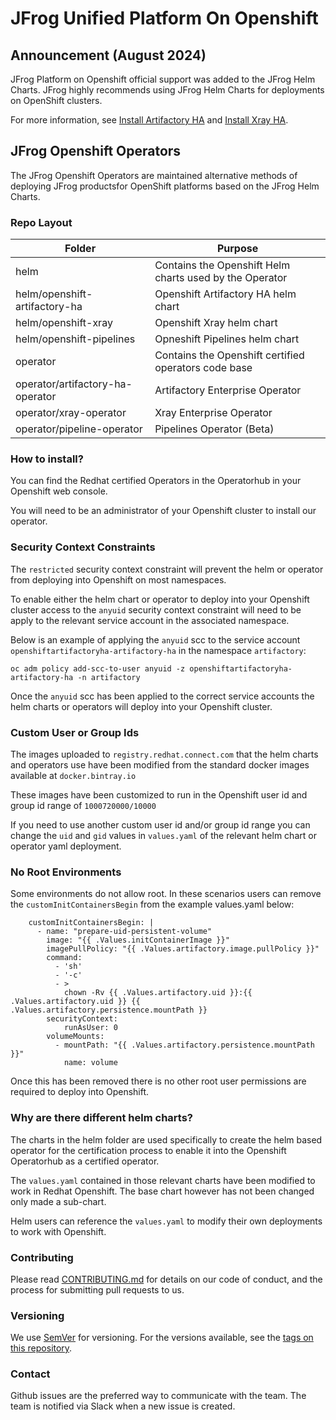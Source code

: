 # JFrog Unified Platform On Openshift 

## Announcement (August 2024)  
JFrog Platform on Openshift official support was added to the JFrog Helm Charts. 
JFrog highly recommends using JFrog Helm Charts for deployments on OpenShift clusters.

For more information, see [Install Artifactory HA](https://jfrog.com/help/r/jfrog-installation-setup-documentation/install-artifactory-ha-on-openshift) and [Install Xray HA](https://jfrog.com/help/r/jfrog-installation-setup-documentation/xray-ha-openshift-installation).

## JFrog Openshift Operators
The JFrog Openshift Operators are maintained  alternative methods of deploying JFrog productsfor OpenShift platforms based on the JFrog Helm Charts.

### Repo Layout

| Folder                          | Purpose                                                 |
|---------------------------------|---------------------------------------------------------|
| helm                            | Contains the Openshift Helm charts used by the Operator |
| helm/openshift-artifactory-ha   | Openshift Artifactory HA helm chart                     |
| helm/openshift-xray             | Openshift Xray helm chart                               |
| helm/openshift-pipelines        | Opneshift Pipelines helm chart                          | 
| operator                        | Contains the Openshift certified operators code base    |
| operator/artifactory-ha-operator| Artifactory Enterprise Operator                         |
| operator/xray-operator          | Xray Enterprise Operator                                |
| operator/pipeline-operator      | Pipelines Operator (Beta)                               |

### How to install?

You can find the Redhat certified Operators in the Operatorhub in your Openshift web console.

You will need to be an administrator of your Openshift cluster to install our operator.

### Security Context Constraints

The `restricted` security context constraint will prevent the helm or operator from deploying into Openshift on most namespaces.

To enable either the helm chart or operator to deploy into your Openshift cluster access to the `anyuid` security context constraint will need to be apply to the relevant service account in the associated namespace.

Below is an example of applying the `anyuid` scc to the service account `openshiftartifactoryha-artifactory-ha` in the namespace `artifactory`:

`oc adm policy add-scc-to-user anyuid -z openshiftartifactoryha-artifactory-ha -n artifactory`

Once the `anyuid` scc has been applied to the correct service accounts the helm charts or operators will deploy into your Openshift cluster.

### Custom User or Group Ids

The images uploaded to `registry.redhat.connect.com` that the helm charts and operators use have been modified from the standard docker images available at `docker.bintray.io`

These images have been customized to run in the Openshift user id and group id range of `1000720000/10000`

If you need to use another custom user id and/or group id range you can change the `uid` and `gid` values in `values.yaml` of the relevant helm chart or operator yaml deployment.

### No Root Environments

Some environments do not allow root. In these scenarios users can remove the `customInitContainersBegin` from the example values.yaml below:

````text
    customInitContainersBegin: |
      - name: "prepare-uid-persistent-volume"
        image: "{{ .Values.initContainerImage }}"
        imagePullPolicy: "{{ .Values.artifactory.image.pullPolicy }}"
        command:
          - 'sh'
          - '-c'
          - >
            chown -Rv {{ .Values.artifactory.uid }}:{{ .Values.artifactory.uid }} {{ .Values.artifactory.persistence.mountPath }}
        securityContext:
            runAsUser: 0
        volumeMounts:
          - mountPath: "{{ .Values.artifactory.persistence.mountPath }}"
            name: volume
````

Once this has been removed there is no other root user permissions are required to deploy into Openshift.

### Why are there different helm charts?

The charts in the helm folder are used specifically to create the helm based operator for the certification process to enable it into the Openshift Operatorhub as a certified operator.

The `values.yaml` contained in those relevant charts have been modified to work in Redhat Openshift. The base chart however has not been changed only made a sub-chart.

Helm users can reference the `values.yaml` to modify their own deployments to work with Openshift.

### Contributing
Please read [CONTRIBUTING.md](JFrog-Cloud-Installers/Openshift4/CONTRIBUTING.md) for details on our code of conduct, and the process for submitting pull requests to us.

### Versioning
We use [SemVer](http://semver.org/) for versioning. For the versions available, see the [tags on this repository](https://github.com/jfrog/JFrog-Cloud-Installers/tags).

### Contact

Github issues are the preferred way to communicate with the team. The team is notified via Slack when a new issue is created.
